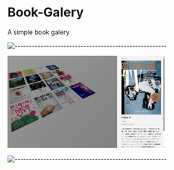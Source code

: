 # Book-Galery
A simple book galery 

![-----------------------------------------------------](https://raw.githubusercontent.com/andreasbm/readme/master/assets/lines/rainbow.png)

 <img width=70% src="https://github.com/Lucasbarbosa332/Book-Galery/blob/main/Captura%20de%20tela%202024-11-13%20061139.png"></img>

 ![-----------------------------------------------------](https://raw.githubusercontent.com/andreasbm/readme/master/assets/lines/rainbow.png)
